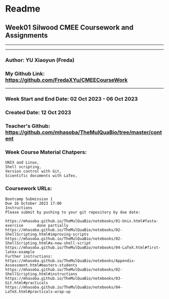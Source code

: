 # Readme

## Week01 Silwood CMEE Coursework and Assignments

-------------------------------------------------------
-------------------------------------------------------

### Author: YU Xiaoyun (Freda)
### My Github Link: https://github.com/FredaXYu/CMEECourseWork 

-------------------------------------------------------

### Week Start and End Date: 02 Oct 2023 - 06 Oct 2023
### Created Date: 12 Oct 2023
### Teacher's Github: https://github.com/mhasoba/TheMulQuaBio/tree/master/content
### Week Course Material Chatpers: 
    UNIX and Linux, 
    Shell scripting, 
    Version control with Git, 
    Scientific documents with LaTex, 

### Coursework URLs: 
    Bootcamp Submission 1
    Due 16 October 2023 17:00
    Instructions
    Please submit by pushing to your git repository by due date:

    https://mhasoba.github.io/TheMulQuaBio/notebooks/01-Unix.html#fasta-exercise      done partially
    https://mhasoba.github.io/TheMulQuaBio/notebooks/02-ShellScripting.html#improving-scripts    
    https://mhasoba.github.io/TheMulQuaBio/notebooks/02-ShellScripting.html#a-new-shell-script
    https://mhasoba.github.io/TheMulQuaBio/notebooks/04-LaTeX.html#first-latex-example
    Further instructions: 
    https://mhasoba.github.io/TheMulQuaBio/notebooks/Appendix-Assessment.html#masters-students
    https://mhasoba.github.io/TheMulQuaBio/notebooks/02-ShellScripting.html#instructions 
    https://mhasoba.github.io/TheMulQuaBio/notebooks/03-Git.html#practicals
    https://mhasoba.github.io/TheMulQuaBio/notebooks/04-LaTeX.html#practicals-wrap-up 












